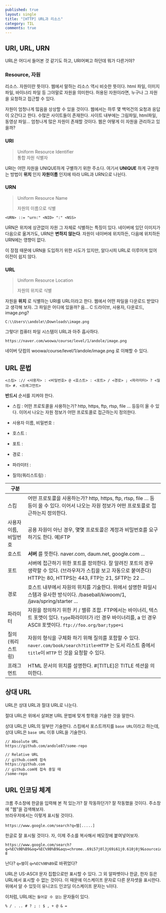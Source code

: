 ```yaml
---
published: true
layout: single
title: "[HTTP] URL과 리소스"
category: TIL
comments: true
---
```


## URI, URL, URN

URL은 어디서 들어본 것 같기도 하고, URI어쩌고 하던데 뭐가 다른거야?

### Resource, 자원

리소스. 자원이란 뜻이다. 웹에서 말하는 리소스 역시 비슷한 뜻이다. html 파일, 이미지 파일, 바이너리 파일 등 그야말로 자원을 의미한다. 허용된 자원이라면, 누구나 그 자원을 요청하고 접근할 수 있다. 

자원이 엄청나게 많음을 상상할 수 있을 것이다. 웹에서는 하루 몇 백억건의 요청과 응답이 오간다고 한다. 수많은 사이트들이 존재한다. 사이트 내부에는 그림파일, html파일, 동영상 파일… 엄청나게 많은 자원이 존재할 것이다. 웹은 어떻게 이 자원을 관리하고 있을까?

### URI

> Uniform Resource Identifier  
> 통합 자원 식별자

URI는 어떤 자원을 UNIQUE하게 구별하기 위한 주소다. 여기서 **UNIQUE** 하게 구분하는 방법이 **위치** 인지 **자원이름** 인지에 따라 URL과 URN으로 나뉜다.

### URN

> Uniform Resource Name
>
> 자원의 이름으로 식별

```
<URN> ::= "urn:" <NID> ":" <NSS>
```

URN은 위치에 상관없이 자원 그 자체로 식별하는 특징이 있다. 네이버에 있던 이미지가 다음으로 옮겨가도, URN은 **변하지 않는다**. 자원이 네이버에 위치하든, 다음에 위치하든 URN에는 영향이 없다.

이 장점 때문에 URN을 도입하기 위한 시도가 있지만, 알다시피 URL로 이루어져 있어 이전이 쉽지 않다.



### URL

> Uniform Resource Location
>
> 자원의 위치로 식별

자원을 **위치** 로 식별하는 URI를 URL이라고 한다. 웹에서 어떤 파일을 다운로드 받았다고 생각해 보자. 그 파일은 어디에 있을까? 음… C 드라이브, 사용자, 다운로드, image.png? 

```
C:\\Users\\andole\\Downloads\image.png
```

그렇다! 컴퓨터 파일 시스템이 URL과 아주 흡사하다. 

```
https://naver.com/woowa/course/level/1/andole/image.png
```

네이버 닷컴의 woowa/course/level/1/andole/image.png 로 이해할 수 있다.

## URL 문법

```
<스킴> :// <사용자> : <비밀번호> @ <호스트> : <포트> / <경로> ; <파라미터> ? <질의> #. <프래그먼트>
```

**반드시** 순서를 지켜야 한다.

- 스킴 : 어떤 프로토콜을 사용하는가? http, https, ftp, rtsp, file … 등등이 올 수 있다. 이어서 나오는 자원 정보가 어떤 프로토콜로 접근하는지 정의한다.
- 사용자 이름, 비밀번호 : 
- 호스트 : 
- 포트 : 
- 경로 : 
- 파라미터 : 

- 질의(쿼리스트링) : 

  

| 구분                  |                                                              |
| --------------------- | ------------------------------------------------------------ |
| 스킴                  | 어떤 프로토콜을 사용하는가? http, https, ftp, rtsp, file … 등등이 올 수 있다. 이어서 나오는 자원 정보가 어떤 프로토콜로 접근하는지 정의한다. |
| 사용자 이름, 비밀번호 | 공용 자원이 아닌 경우, 몇몇 프로토콜은 계정과 비밀번호를 요구하기도 한다. 예)FTP |
| 호스트                | **서버** 를 뜻한다. naver.com, daum.net, google.com ...      |
| 포트                  | 서버에 접근하기 위한 포트를 정의한다. 잘 알려진 포트의 경우 생략할 수 있다. (브라우저가 스킴을 보고 자동으로 붙여준다) HTTP는 80, HTTPS는 443, FTP는 21, SFTP는 22 ... |
| 경로                  | 호스트 내부에서 자원의 위치를 기술한다. 위에서 설명한 파일시스템과 유사한 방식이다. /baseball/kiwoom/1, /java/spring/starter ... |
| 파라미터              | 자원을 정의하기 위한 키 / 밸류 조합. FTP에서는 바이너리, 텍스트 포맷이 있다. `type`파라미터가 i인 경우 바이너리를, a 인 경우 ASCII 포맷이다. `ftp://foo.org/bar;type=i` |
| 질의 (쿼리스트링)     | 자원의 형식을 구체화 하기 위해 질의를 포함할 수 있다. `naver.com/book/search?title=HTTP` 는 도서 리스트 중에서 `title`이 `HTTP` 인 것을 요청할 수 있다. |
| 프래그먼트            | HTML 문서의 위치를 설명한다. #[TITLE]은 TITLE 섹션을 의미한다. |



## 상대 URL

URL은 상대 URL과 절대 URL로 나눈다. 

절대 URL은 위에서 살펴본 URL 문법에 맞게 항목을 기술한 것을 말한다.

상대 URL은 URL의 일부만 기술한다. 스킴에서 포스트까지를 `base URL`이라고 하는데, 상대 URL은 `base URL` 이후 URL을 기술한다.  

```
// Absolute URL
https://github.com/andole87/some-repo

// Relative URL
// github.com에 접속
https://github.com
// github.com에 접속 중일 때
/some-repo
```



## URL 인코딩 체계

크롬 주소창에 한글을 입력해 본 적 있는가? 잘 작동하던가? 잘 작동했을 것이다. 주소창에 "웹"을 검색해보자.  
브라우저에서는 이렇게 표시될 것이다.

```
https://www.google.com/search?q=웹[.....]
```

한글로 잘 표시될 것이다. 자, 이제 주소를 복사해서 메모장에 붙여넣어보자.

```
https://www.google.com/search?q=%EC%9B%B9&oq=%EC%9B%B9&aqs=chrome..69i57j0l3j69i61j0.610j0j9&sourceid=chrome&ie=UTF-8
```

난다? `q=웹`이 `q=%EC%9B%B9`로 바뀌었다? 

URL은 US-ASCII 문자 집합으로만 표시할 수 있다. 그 외 알파벳이나 한글, 한자 등은 URL에서 표시할 수 없는 것이다. 이 때문에 이스케이프 문자로 다른 문자셋을 표시한다. 위에서 알 수 있듯이 유니코드 인코딩 이스케이프 문자는 `%`이다.

이처럼, URL에는 `들어갈 수 없는` 문자들이 있다. 

```
% / . .. # ? ; : $ , + @ & = 
```

